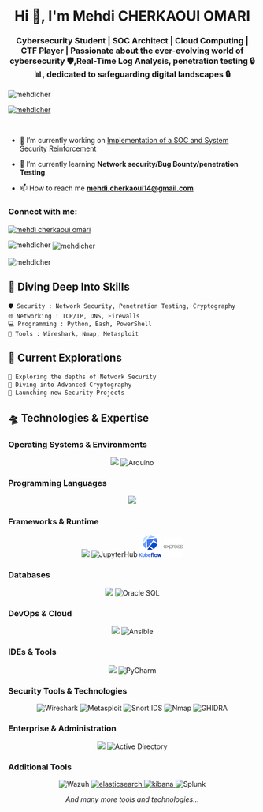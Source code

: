<h1 align="center">Hi 👋, I'm Mehdi CHERKAOUI OMARI</h1>
<h3 align="center">Cybersecurity Student | SOC Architect | Cloud Computing | CTF Player | Passionate about the ever-evolving world of cybersecurity 🛡️,Real-Time Log Analysis, penetration testing 🔒📊, dedicated to safeguarding digital landscapes 🔒</h3>

<p align="left"> <img src="https://komarev.com/ghpvc/?username=mehdicher&label=Profile%20views&color=0e75b6&style=flat" alt="mehdicher" /> </p>

<p align="left"> <a href="https://github.com/ryo-ma/github-profile-trophy"><img src="https://github-profile-trophy.vercel.app/?username=mehdicher" alt="mehdicher" /></a> </p>

<p align="left"> <a href="https://twitter.com/" target="blank"><img src="https://img.shields.io/twitter/follow/?logo=twitter&style=for-the-badge" alt="" /></a> </p>

- 🔭 I’m currently working on [Implementation of a SOC and System Security Reinforcement](https://pdf.ac/1MaJ20)

- 🌱 I’m currently learning **Network security/Bug Bounty/penetration Testing**

- 📫 How to reach me **mehdi.cherkaoui14@gmail.com**

<h3 align="left">Connect with me:</h3>
<p align="left">
<a href="https://linkedin.com/in/mehdi cherkaoui omari" target="blank"><img align="center" src="https://raw.githubusercontent.com/rahuldkjain/github-profile-readme-generator/master/src/images/icons/Social/linked-in-alt.svg" alt="mehdi cherkaoui omari" height="30" width="40" /></a>

</p>

<p><img align="left" src="https://github-readme-stats.vercel.app/api/top-langs?username=mehdicher&show_icons=true&locale=en&layout=compact" alt="mehdicher" /></p>

<p>&nbsp;<img align="center" src="https://github-readme-stats.vercel.app/api?username=mehdicher&show_icons=true&locale=en" alt="mehdicher" /></p>

<p><img align="center" src="https://github-readme-streak-stats.herokuapp.com/?user=mehdicher&" alt="mehdicher" /></p>

## 🌊 Diving Deep Into Skills
```
🛡️ Security : Network Security, Penetration Testing, Cryptography
🌐 Networking : TCP/IP, DNS, Firewalls
💻 Programming : Python, Bash, PowerShell
🔧 Tools : Wireshark, Nmap, Metasploit
```

## 🎯 Current Explorations
```
🌌 Exploring the depths of Network Security
🌊 Diving into Advanced Cryptography
🚀 Launching new Security Projects
```
## 🛸 Technologies & Expertise

### Operating Systems & Environments
<p align="center">
  <img src="https://skillicons.dev/icons?i=windows,linux" />
  <img src="https://www.vectorlogo.zone/logos/arduino/arduino-icon.svg" width="45" height="45" alt="Arduino"/>
</p>

### Programming Languages
<p align="center">
  <img src="https://skillicons.dev/icons?i=python,java,php,js,html,css,c,cpp" />
</p>

### Frameworks & Runtime
<p align="center">
  <img src="https://skillicons.dev/icons?i=nodejs" />
  <img src="https://www.vectorlogo.zone/logos/jupyter/jupyter-icon.svg" width="45" height="45" alt="JupyterHub"/>
  <img src="https://raw.githubusercontent.com/kubeflow/website/master/static/images/logo.svg" width="45" height="45" alt="Kubeflow"/>
  <a href="https://expressjs.com" target="_blank" rel="noreferrer"> <img src="https://raw.githubusercontent.com/devicons/devicon/master/icons/express/express-original-wordmark.svg" alt="express" width="40" height="40"/> </a>
</p>

### Databases
<p align="center">
  <img src="https://skillicons.dev/icons?i=mysql" />
  <img src="https://www.vectorlogo.zone/logos/oracle/oracle-icon.svg" width="45" height="45" alt="Oracle SQL"/>
</p>

### DevOps & Cloud
<p align="center">
  <img src="https://skillicons.dev/icons?i=docker,kubernetes,git,github,gitlab,aws,gcp" />
  <img src="https://www.vectorlogo.zone/logos/ansible/ansible-icon.svg" width="45" height="45" alt="Ansible"/>
</p>

### IDEs & Tools
<p align="center">
  <img src="https://skillicons.dev/icons?i=vscode" />
  <img src="https://www.vectorlogo.zone/logos/jetbrains/jetbrains-icon.svg" width="45" height="45" alt="PyCharm"/>
</p>

### Security Tools & Technologies
<p align="center">
  <img src="https://www.vectorlogo.zone/logos/wireshark/wireshark-icon.svg" width="45" height="45" alt="Wireshark"/>
  <img src="https://www.kali.org/tools/metasploit-framework/images/metasploit-framework-logo.svg" width="45" height="45" alt="Metasploit"/>
  <img src="https://www.vectorlogo.zone/logos/snort/snort-icon.svg" width="45" height="45" alt="Snort IDS"/>
  <img src="https://nmap.org/images/nmap-logo-256x256.png" width="45" height="45" alt="Nmap"/>
  <img src="https://encrypted-tbn0.gstatic.com/images?q=tbn:ANd9GcRCzk22Y2JAiVkmTYkAdQinJL9_dHJFAyPaRw&s" width="45" height="45" alt="GHIDRA"/>
</p>

### Enterprise & Administration
<p align="center">
  <img src="https://skillicons.dev/icons?i=powershell" />
  <img src="https://www.vectorlogo.zone/logos/microsoft/microsoft-icon.svg" width="45" height="45" alt="Active Directory"/>
</p>

### Additional Tools
<p align="center">
  <img src="https://img.shields.io/badge/Wazuh-4FB4D8?style=for-the-badge&logo=shield&logoColor=white" alt="Wazuh"/>
  <a href="https://www.elastic.co" target="_blank" rel="noreferrer"> <img src="https://www.vectorlogo.zone/logos/elastic/elastic-icon.svg" alt="elasticsearch" width="40" height="40"/>
  <a href="https://www.elastic.co/kibana" target="_blank" rel="noreferrer"> <img src="https://www.vectorlogo.zone/logos/elasticco_kibana/elasticco_kibana-icon.svg" alt="kibana" width="40" height="40"/> </a>
  <img src="https://www.checkpoint.com/wp-content/uploads/splunk-logo-floating-hero-image.png" alt="Splunk" width="40" height="40"/>
</p>

<div align="center">
  <i>And many more tools and technologies...</i>
</div>
